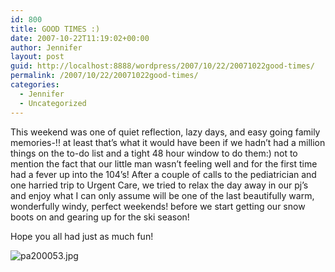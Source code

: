 ```yaml
---
id: 800
title: GOOD TIMES :)
date: 2007-10-22T11:19:02+00:00
author: Jennifer
layout: post
guid: http://localhost:8888/wordpress/2007/10/22/20071022good-times/
permalink: /2007/10/22/20071022good-times/
categories:
  - Jennifer
  - Uncategorized
---
```

This weekend was one of quiet reflection, lazy days, and easy going family memories-!! at least that&#8217;s what it would have been if we hadn&#8217;t had a million things on the to-do list and a tight 48 hour window to do them:) not to mention the fact that our little man wasn&#8217;t feeling well and for the first time had a fever up into the 104&#8217;s! After a couple of calls to the pediatrician and one harried trip to Urgent Care, we tried to relax the day away in our pj&#8217;s and enjoy what I can only assume will be one of the last beautifully warm, wonderfully windy, perfect weekends! before we start getting our snow boots on and gearing up for the ski season!
  
Hope you all had just as much fun!

<img id="image197" alt="pa200053.jpg" src="http://static.squarespace.com/static/50db6bb3e4b015296cd43789/50dfa5b1e4b0dc6320e0b5ea/50dfa5b1e4b0dc6320e0b6a3/1192996915000/?format=original" />